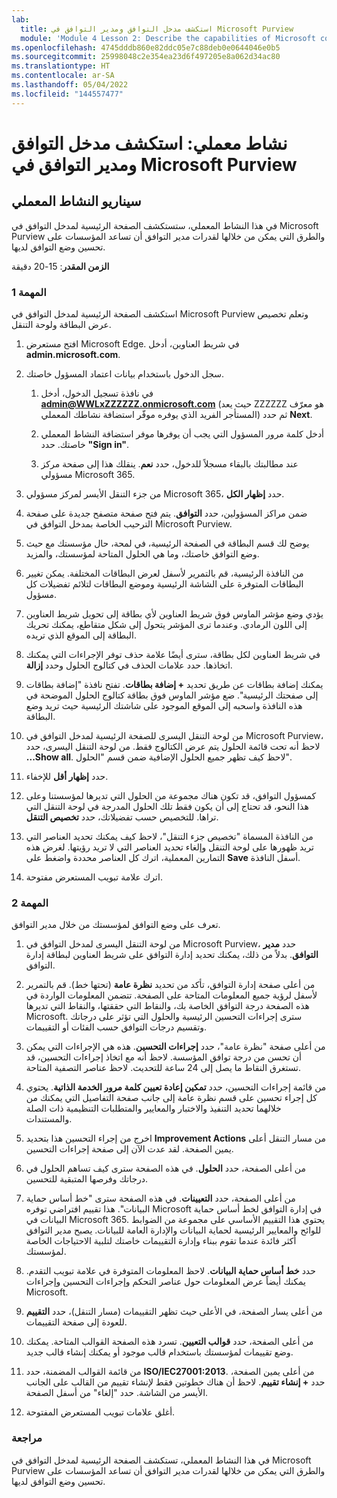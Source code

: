 ```yaml
---
lab:
  title: استكشف مدخل التوافق ومدير التوافق في Microsoft Purview
  module: 'Module 4 Lesson 2: Describe the capabilities of Microsoft compliance solutions: Describe the compliance management capabilities of Microsoft Purview'
ms.openlocfilehash: 4745dddb860e82ddc05e7c88deb0e0644046e0b5
ms.sourcegitcommit: 25998048c2e354ea23d6f497205e8a062d34ac80
ms.translationtype: HT
ms.contentlocale: ar-SA
ms.lasthandoff: 05/04/2022
ms.locfileid: "144557477"
---
```

# <a name="lab-explore-the-microsoft-purview-compliance-portal--compliance-manager"></a>نشاط معملي: استكشف مدخل التوافق ومدير التوافق في Microsoft Purview

## <a name="lab-scenario"></a>سيناريو النشاط المعملي

في هذا النشاط المعملي، ستستكشف الصفحة الرئيسية لمدخل التوافق في Microsoft Purview والطرق التي يمكن من خلالها لقدرات مدير التوافق أن تساعد المؤسسات على تحسين وضع التوافق لديها.

**الزمن المقدر**: 15-20 دقيقة

### <a name="task-1"></a>المهمة 1

استكشف الصفحة الرئيسية لمدخل التوافق في Microsoft Purview وتعلم تخصيص عرض البطاقة ولوحة التنقل.

1. افتح مستعرض Microsoft Edge. في شريط العناوين، أدخل **admin.microsoft.com**.

1. سجل الدخول باستخدام بيانات اعتماد المسؤول خاصتك.
    1. في نافذة تسجيل الدخول، أدخل **admin@WWLxZZZZZZ.onmicrosoft.com** (حيث يعد ZZZZZZ هو معرّف المستأجر الفريد الذي يوفره موفّر استضافة نشاطك المعملي) ثم حدد **Next**.

    1. أدخل كلمة مرور المسؤول التي يجب أن يوفرها موفر استضافة النشاط المعملي خاصتك. حدد **"Sign in"**.
    1. عند مطالبتك بالبقاء مسجلاً للدخول، حدد **نعم**. ينقلك هذا إلى صفحة مركز مسؤولي Microsoft 365.

1. من جزء التنقل الأيسر لمركز مسؤولي Microsoft 365، حدد **إظهار الكل**.

1. ضمن مراكز المسؤولين، حدد **التوافق**.  يتم فتح صفحة متصفح جديدة على صفحة الترحيب الخاصة بمدخل التوافق في Microsoft Purview.  
1. يوضح لك قسم البطاقة في الصفحة الرئيسية، في لمحة، حال مؤسستك مع حيث وضع التوافق خاصتك، وما هي الحلول المتاحة لمؤسستك، والمزيد.
1. من النافذة الرئيسية، قم بالتمرير لأسفل لعرض البطاقات المختلفة. يمكن تغيير البطاقات المتوفرة على الشاشة الرئيسية وموضع البطاقات لتلائم تفضيلات كل مسؤول.  
1. يؤدي وضع مؤشر الماوس فوق شريط العناوين لأي بطاقة إلى تحويل شريط العناوين إلى اللون الرمادي.  وعندما ترى المؤشر يتحول إلى شكل متقاطع، يمكنك تحريك البطاقة إلى الموقع الذي تريده.
1. في شريط العناوين لكل بطاقة، سترى أيضًا علامة حذف توفر الإجراءات التي يمكنك اتخاذها.  حدد علامات الحذف في كتالوج الحلول وحدد **إزالة**.
1. يمكنك إضافة بطاقات عن طريق تحديد **+ إضافة بطاقات**.  تفتح نافذة "إضافة بطاقات إلى صفحتك الرئيسية".  ضع مؤشر الماوس فوق بطاقة كتالوج الحلول الموضحة في هذه النافذة واسحبه إلى الموقع الموجود على شاشتك الرئيسية حيث تريد وضع البطاقة.
1. من لوحة التنقل اليسرى للصفحة الرئيسية لمدخل التوافق في Microsoft Purview، لاحظ أنه تحت قائمة الحلول يتم عرض الكتالوج فقط.  من لوحة التنقل اليسرى، حدد **...Show all**.  لاحظ كيف تظهر جميع الحلول الإضافية ضمن قسم "الحلول".  
1. حدد **إظهار أقل** للإخفاء.
1. كمسؤول التوافق، قد تكون هناك مجموعة من الحلول التي تديرها لمؤسستنا وعلى هذا النحو، قد تحتاج إلى أن يكون فقط تلك الحلول المدرجة في لوحة التنقل التي تراها. للتخصيص حسب تفضيلاتك، حدد **تخصيص التنقل**.  
1. من النافذة المسماة "تخصيص جزء التنقل"، لاحظ كيف يمكنك تحديد العناصر التي تريد ظهورها على لوحة التنقل وإلغاء تحديد العناصر التي لا تريد رؤيتها. لغرض هذه التمارين المعملية، اترك كل العناصر محددة واضغط على **Save** أسفل النافذة.  
1. اترك علامة تبويب المستعرض مفتوحة.

### <a name="task-2"></a>المهمة 2

تعرف على وضع التوافق لمؤسستك من خلال مدير التوافق.

1. من لوحة التنقل اليسرى لمدخل التوافق في Microsoft Purview، حدد **مدير التوافق**.  بدلاً من ذلك، يمكنك تحديد إدارة التوافق على شريط العناوين لبطاقة إدارة التوافق.

1. من أعلى صفحة إدارة التوافق، تأكد من تحديد **نظرة عامة** (تحتها خط). قم بالتمرير لأسفل لرؤية جميع المعلومات المتاحة على الصفحة.  تتضمن المعلومات الواردة في هذه الصفحة درجة التوافق الخاصة بك، والنقاط التي حققتها، والنقاط التي تديرها Microsoft.   سترى إجراءات التحسين الرئيسية والحلول التي تؤثر على درجاتك وتقسيم درجات التوافق حسب الفئات أو التقييمات.

1. من أعلى صفحة "نظرة عامة"، حدد **إجراءات التحسين**.  هذه هي الإجراءات التي يمكن أن تحسن من درجة توافق المؤسسة. لاحظ أنه مع اتخاذ إجراءات التحسين، قد تستغرق النقاط ما يصل إلى 24 ساعة للتحديث.  لاحظ عناصر التصفية المتاحة.

1. من قائمة إجراءات التحسين، حدد **تمكين إعادة تعيين كلمة مرور الخدمة الذاتية**.  يحتوي كل إجراء تحسين على قسم نظرة عامة إلى جانب صفحة التفاصيل التي يمكنك من خلالهما تحديد التنفيذ والاختبار والمعايير والمتطلبات التنظيمية ذات الصلة والمستندات.

1. اخرج من إجراء التحسين هذا بتحديد **Improvement Actions** من مسار التنقل أعلى يمين الصفحة.  لقد عدت الآن إلى صفحة إجراءات التحسين.

1. من أعلى الصفحة، حدد **الحلول**. في هذه الصفحة سترى كيف تساهم الحلول في درجاتك وفرصها المتبقية للتحسين.

1. من أعلى الصفحة، حدد **التعيينات**. في هذه الصفحة سترى "خط أساس حماية البيانات".  هذا تقييم افتراضي توفره Microsoft في إدارة التوافق لخط أساس حماية البيانات في Microsoft 365.  يحتوي هذا التقييم الأساسي على مجموعة من الضوابط للوائح والمعايير الرئيسية لحماية البيانات والإدارة العامة للبيانات. يصبح مدير التوافق أكثر فائدة عندما تقوم ببناء وإدارة التقييمات خاصتك لتلبية الاحتياجات الخاصة لمؤسستك.

1. حدد **خط أساس حماية البيانات**.  لاحظ المعلومات المتوفرة في علامة تبويب التقدم.  يمكنك أيضاً عرض المعلومات حول عناصر التحكم وإجراءات التحسين وإجراءات Microsoft.  

1. من أعلى يسار الصفحة، في الأعلى حيث تظهر التقييمات (مسار التنقل)، حدد **التقييم** للعودة إلى صفحة التقييمات.  

1. من أعلى الصفحة، حدد **قوالب التعيين**.  تسرد هذه الصفحة القوالب المتاحة. يمكنك وضع تقييمات لمؤسستك باستخدام قالب موجود أو يمكنك إنشاء قالب جديد.

1. من قائمة القوالب المضمنة، حدد **ISO/IEC27001:2013**. من أعلى يمين الصفحة، حدد **+ إنشاء تقييم**.  لاحظ أن هناك خطوتين فقط لإنشاء تقييم من القالب على الجانب الأيسر من الشاشة.  حدد "إلغاء" من أسفل الصفحة.

1. أغلق علامات تبويب المستعرض المفتوحة.

### <a name="review"></a>مراجعة

في هذا النشاط المعملي، تستكشف الصفحة الرئيسية لمدخل التوافق في Microsoft Purview والطرق التي يمكن من خلالها لقدرات مدير التوافق أن تساعد المؤسسات على تحسين وضع التوافق لديها.
